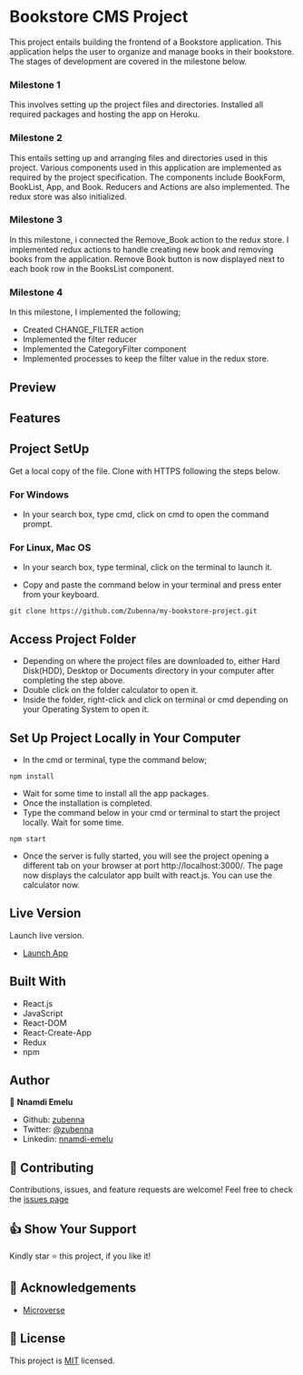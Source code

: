 # Bookstore CMS Project
This project entails building the frontend of a Bookstore application. This application helps the user to organize and manage books in their bookstore. The stages of development are covered in the milestone below.

### Milestone 1
This involves setting up the project files and directories. Installed all required packages and hosting the app on Heroku.

### Milestone 2
This entails setting up and arranging files and directories used in this project. Various components used in this application are implemented as required by the project specification. The components include BookForm, BookList, App, and Book. Reducers and Actions are also implemented. The redux store was also initialized.

### Milestone 3
In this milestone, i connected the Remove_Book action to the redux store.
I implemented redux actions to handle creating new book and removing books from the application. Remove Book button is now displayed next to each book row in the BooksList component.

### Milestone 4
In this milestone, I implemented the following;
- Created CHANGE_FILTER action
- Implemented the filter reducer
- Implemented the CategoryFilter component
- Implemented processes to keep the filter value in the redux store.

## Preview

## Features

## Project SetUp
Get a local copy of the file. Clone with HTTPS following the steps below.

### For Windows
- In your search box, type cmd, click on cmd to open the command prompt.

### For Linux, Mac OS
- In your search box, type terminal, click on the terminal to launch it.

- Copy and paste the command below in your terminal and press enter from your keyboard.
```
git clone https://github.com/Zubenna/my-bookstore-project.git
```
## Access Project Folder 
- Depending on where the project files are downloaded to, either Hard Disk(HDD), Desktop or Documents directory in your computer after completing the step above.
- Double click on the folder calculator to open it.
- Inside the folder, right-click and click on terminal or cmd depending on your Operating System to open it.

## Set Up Project Locally in Your Computer
- In the cmd or terminal, type the command below;
```
npm install
```
- Wait for some time to install all the app packages.
- Once the installation is completed.
- Type the command below in your cmd or terminal to start the project locally. Wait for some time.
```
npm start
```
- Once the server is fully started, you will see the project opening a different tab on your browser at port http://localhost:3000/. The page now displays the calculator app built with react.js. You can use the calculator now.


## Live Version
Launch live version.
- [Launch App](https://zubenna-bookstore.herokuapp.com/)

## Built With
- React.js
- JavaScript
- React-DOM
- React-Create-App
- Redux
- npm

## Author
👤 **Nnamdi Emelu**
- Github: [zubenna](https://github.com/zubenna)
- Twitter: [@zubenna](https://twitter.com/zubenna)
- Linkedin: [nnamdi-emelu](https://www.linkedin.com/in/nnamdi-emelu/)

## 🤝 Contributing
Contributions, issues, and feature requests are welcome!
Feel free to check the [issues page](https://github.com/Zubenna/my-bookstore-project/issues)

## 👍 Show Your Support
Kindly star ⭐️ this project, if you like it!

## :clap: Acknowledgements
- [Microverse](https://www.microverse.org/)

## 📝 License
This project is [MIT](LICENSE) licensed.
